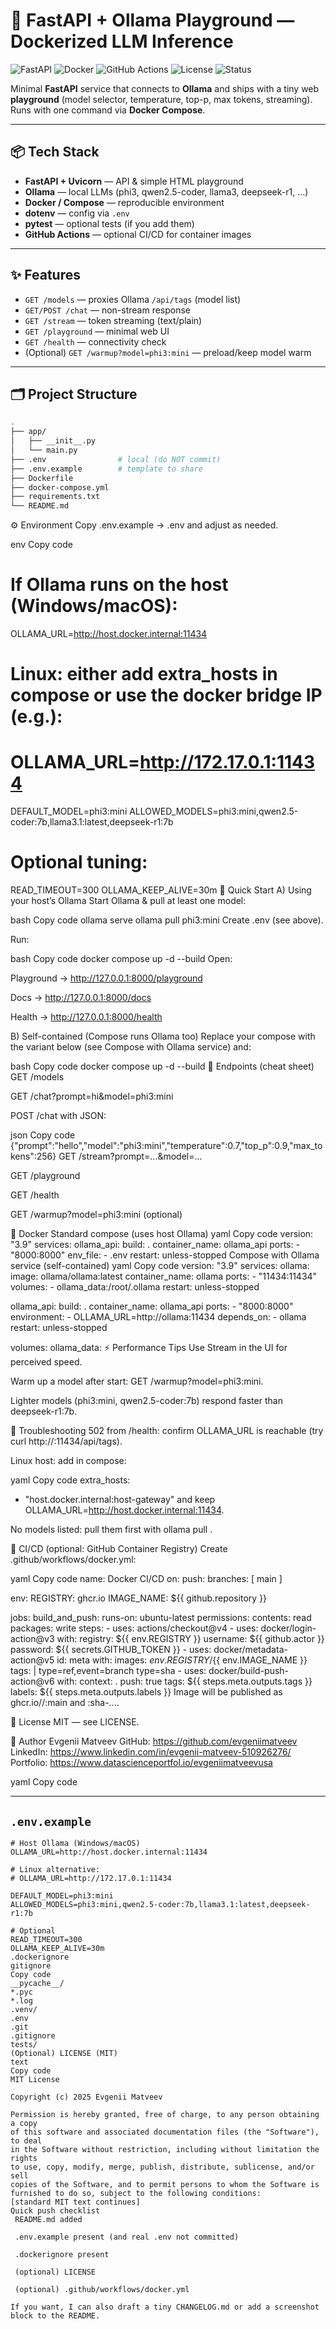 # 🧠 FastAPI + Ollama Playground — Dockerized LLM Inference

![FastAPI](https://img.shields.io/badge/FastAPI-Backend-009688?logo=fastapi&logoColor=white)
![Docker](https://img.shields.io/badge/Docker-Containerized-2496ED?logo=docker&logoColor=white)
![GitHub Actions](https://img.shields.io/badge/CI%2FCD-GitHub_Actions-2088FF?logo=githubactions&logoColor=white)
![License](https://img.shields.io/badge/License-MIT-green.svg)
![Status](https://img.shields.io/badge/Status-Active-brightgreen)

Minimal **FastAPI** service that connects to **Ollama** and ships with a tiny web **playground** (model selector, temperature, top-p, max tokens, streaming).  
Runs with one command via **Docker Compose**.

---

## 📦 Tech Stack
- **FastAPI + Uvicorn** — API & simple HTML playground  
- **Ollama** — local LLMs (phi3, qwen2.5-coder, llama3, deepseek-r1, …)  
- **Docker / Compose** — reproducible environment  
- **dotenv** — config via `.env`  
- **pytest** — optional tests (if you add them)  
- **GitHub Actions** — optional CI/CD for container images

---

## ✨ Features
- `GET /models` — proxies Ollama `/api/tags` (model list)  
- `GET/POST /chat` — non-stream response  
- `GET /stream` — token streaming (text/plain)  
- `GET /playground` — minimal web UI  
- `GET /health` — connectivity check  
- (Optional) `GET /warmup?model=phi3:mini` — preload/keep model warm

---

## 🗂️ Project Structure
```bash
.
├── app/
│   ├── __init__.py
│   └── main.py
├── .env                # local (do NOT commit)
├── .env.example        # template to share
├── Dockerfile
├── docker-compose.yml
├── requirements.txt
└── README.md

```

⚙️ Environment
Copy .env.example → .env and adjust as needed.

env
Copy code
# If Ollama runs on the host (Windows/macOS):
OLLAMA_URL=http://host.docker.internal:11434

# Linux: either add extra_hosts in compose or use the docker bridge IP (e.g.):
# OLLAMA_URL=http://172.17.0.1:11434

DEFAULT_MODEL=phi3:mini
ALLOWED_MODELS=phi3:mini,qwen2.5-coder:7b,llama3.1:latest,deepseek-r1:7b

# Optional tuning:
READ_TIMEOUT=300
OLLAMA_KEEP_ALIVE=30m
🚀 Quick Start
A) Using your host’s Ollama
Start Ollama & pull at least one model:

bash
Copy code
ollama serve
ollama pull phi3:mini
Create .env (see above).

Run:

bash
Copy code
docker compose up -d --build
Open:

Playground → http://127.0.0.1:8000/playground

Docs → http://127.0.0.1:8000/docs

Health → http://127.0.0.1:8000/health

B) Self-contained (Compose runs Ollama too)
Replace your compose with the variant below (see Compose with Ollama service) and:

bash
Copy code
docker compose up -d --build
🔌 Endpoints (cheat sheet)
GET /models

GET /chat?prompt=hi&model=phi3:mini

POST /chat with JSON:

json
Copy code
{"prompt":"hello","model":"phi3:mini","temperature":0.7,"top_p":0.9,"max_tokens":256}
GET /stream?prompt=...&model=...

GET /playground

GET /health

GET /warmup?model=phi3:mini (optional)

🐳 Docker
Standard compose (uses host Ollama)
yaml
Copy code
version: "3.9"
services:
  ollama_api:
    build: .
    container_name: ollama_api
    ports:
      - "8000:8000"
    env_file:
      - .env
    restart: unless-stopped
Compose with Ollama service (self-contained)
yaml
Copy code
version: "3.9"
services:
  ollama:
    image: ollama/ollama:latest
    container_name: ollama
    ports:
      - "11434:11434"
    volumes:
      - ollama_data:/root/.ollama
    restart: unless-stopped

  ollama_api:
    build: .
    container_name: ollama_api
    ports:
      - "8000:8000"
    environment:
      - OLLAMA_URL=http://ollama:11434
    depends_on:
      - ollama
    restart: unless-stopped

volumes:
  ollama_data:
⚡ Performance Tips
Use Stream in the UI for perceived speed.

Warm up a model after start: GET /warmup?model=phi3:mini.

Lighter models (phi3:mini, qwen2.5-coder:7b) respond faster than deepseek-r1:7b.

🧰 Troubleshooting
502 from /health: confirm OLLAMA_URL is reachable (try curl http://<host>:11434/api/tags).

Linux host: add in compose:

yaml
Copy code
extra_hosts:
  - "host.docker.internal:host-gateway"
and keep OLLAMA_URL=http://host.docker.internal:11434.

No models listed: pull them first with ollama pull <model>.

🔁 CI/CD (optional: GitHub Container Registry)
Create .github/workflows/docker.yml:

yaml
Copy code
name: Docker CI/CD
on:
  push:
    branches: [ main ]

env:
  REGISTRY: ghcr.io
  IMAGE_NAME: ${{ github.repository }}

jobs:
  build_and_push:
    runs-on: ubuntu-latest
    permissions:
      contents: read
      packages: write
    steps:
      - uses: actions/checkout@v4
      - uses: docker/login-action@v3
        with:
          registry: ${{ env.REGISTRY }}
          username: ${{ github.actor }}
          password: ${{ secrets.GITHUB_TOKEN }}
      - uses: docker/metadata-action@v5
        id: meta
        with:
          images: ${{ env.REGISTRY }}/${{ env.IMAGE_NAME }}
          tags: |
            type=ref,event=branch
            type=sha
      - uses: docker/build-push-action@v6
        with:
          context: .
          push: true
          tags: ${{ steps.meta.outputs.tags }}
          labels: ${{ steps.meta.outputs.labels }}
Image will be published as ghcr.io/<owner>/<repo>:main and :sha-....

📝 License
MIT — see LICENSE.

👤 Author
Evgenii Matveev
GitHub: https://github.com/evgeniimatveev
LinkedIn: https://www.linkedin.com/in/evgenii-matveev-510926276/
Portfolio: https://www.datascienceportfol.io/evgeniimatveevusa

yaml
Copy code

---

## `.env.example`

```env
# Host Ollama (Windows/macOS)
OLLAMA_URL=http://host.docker.internal:11434

# Linux alternative:
# OLLAMA_URL=http://172.17.0.1:11434

DEFAULT_MODEL=phi3:mini
ALLOWED_MODELS=phi3:mini,qwen2.5-coder:7b,llama3.1:latest,deepseek-r1:7b

# Optional
READ_TIMEOUT=300
OLLAMA_KEEP_ALIVE=30m
.dockerignore
gitignore
Copy code
__pycache__/
*.pyc
*.log
.venv/
.env
.git
.gitignore
tests/
(Optional) LICENSE (MIT)
text
Copy code
MIT License

Copyright (c) 2025 Evgenii Matveev

Permission is hereby granted, free of charge, to any person obtaining a copy
of this software and associated documentation files (the "Software"), to deal
in the Software without restriction, including without limitation the rights
to use, copy, modify, merge, publish, distribute, sublicense, and/or sell
copies of the Software, and to permit persons to whom the Software is
furnished to do so, subject to the following conditions:
[standard MIT text continues]
Quick push checklist
 README.md added

 .env.example present (and real .env not committed)

 .dockerignore present

 (optional) LICENSE

 (optional) .github/workflows/docker.yml

If you want, I can also draft a tiny CHANGELOG.md or add a screenshot block to the README.
